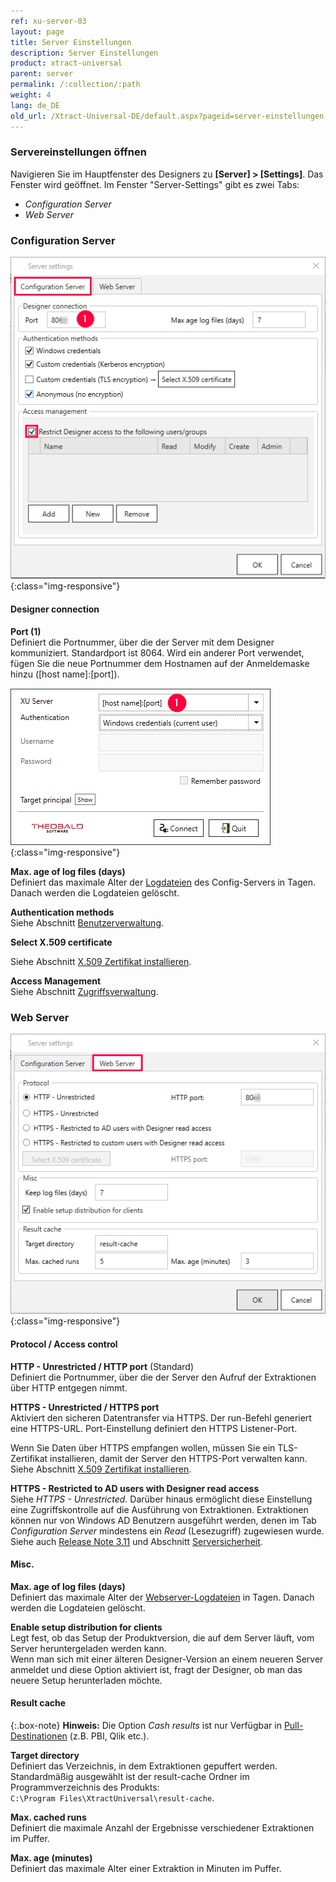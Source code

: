 ```yaml
---
ref: xu-server-03
layout: page
title: Server Einstellungen
description: Server Einstellungen
product: xtract-universal
parent: server
permalink: /:collection/:path
weight: 4
lang: de_DE
old_url: /Xtract-Universal-DE/default.aspx?pageid=server-einstellungen
---
```


### Servereinstellungen öffnen
Navigieren Sie im Hauptfenster des Designers zu **[Server] > [Settings]**. Das Fenster  wird geöffnet. Im Fenster "Server-Settings" gibt es zwei Tabs:
- *Configuration Server*
- *Web Server*


### Configuration Server

![XU3_ServerSettings_config_tab](/img/content/XU3_ServerSettings_config_tab.png){:class="img-responsive"}


#### Designer connection

**Port (1)**<br>
Definiert die Portnummer, über die der Server mit dem Designer kommuniziert. Standardport ist 8064. Wird ein anderer Port verwendet, fügen Sie die neue Portnummer dem Hostnamen auf der Anmeldemaske hinzu ([host name]:[port]).

![XU-Designer-Logon](/img/content/xu/xu-designer-logon.png){:class="img-responsive"}

**Max. age of log files (days)**<br>
Definiert das maximale Alter der [Logdateien](../logging/server-logging) des Config-Servers in Tagen. Danach werden die Logdateien gelöscht. 

**Authentication methods**<br>
Siehe Abschnitt [Benutzerverwaltung](../sicherheit/benutzerverwaltung).

**Select X.509 certificate**<br>

Siehe Abschnitt [X.509 Zertifikat installieren](../sicherheit/x.509-zertifikat-installieren).

**Access Management**<br>
Siehe Abschnitt [Zugriffsverwaltung](../sicherheit/zugriffsverwaltung).


### Web Server

![XU3_ServerSettings_web_tab](/img/content/XU3_ServerSettings_web_tab.png){:class="img-responsive"}


#### Protocol / Access control

**HTTP - Unrestricted / HTTP port** (Standard)<br>
Definiert die Portnummer, über die der Server den Aufruf der Extraktionen über HTTP entgegen nimmt. 

**HTTPS - Unrestricted / HTTPS port**<br>
Aktiviert den sicheren Datentransfer via HTTPS. Der run-Befehl generiert eine HTTPS-URL. Port-Einstellung definiert den HTTPS Listener-Port.

Wenn Sie Daten über HTTPS empfangen wollen, müssen Sie ein TLS-Zertifikat installieren, damit der Server den HTTPS-Port verwalten kann. 
Siehe Abschnitt [X.509 Zertifikat installieren](../sicherheit/x.509-zertifikat-installieren).

**HTTPS - Restricted to AD users with Designer read access**<br>
Siehe *HTTPS - Unrestricted*. Darüber hinaus ermöglicht diese Einstellung eine Zugriffskontrolle auf die Ausführung von Extraktionen. Extraktionen können nur von Windows AD Benutzern ausgeführt werden, denen im Tab *Configuration Server* mindestens ein *Read* (Lesezugriff) zugewiesen wurde. Siehe auch [Release Note 3.11](https://kb.theobald-software.com/release-notes/XtractUniversal-3.11.0.html) und Abschnitt [Serversicherheit](../sicherheit/serversicherheit).


#### Misc.

**Max. age of log files (days)**<br>
Definiert das maximale Alter der [Webserver-Logdateien](../logging/server-logging) in Tagen. Danach werden die Logdateien gelöscht. 

**Enable setup distribution for clients**<br>
Legt fest, ob das Setup der Produktversion, die auf dem Server läuft, vom Server heruntergeladen werden kann.<br>
Wenn man sich mit einer älteren Designer-Version an einem neueren Server anmeldet und diese Option aktiviert ist,
fragt der Designer, ob man das neuere Setup herunterladen möchte.


#### Result cache

{:.box-note}
**Hinweis:** Die Option *Cash results* ist nur Verfügbar in [Pull-Destinationen](../xu-destinationen#pull--und-push-destinationen) (z.B. PBI, Qlik etc.).

**Target directory**<br>
Definiert das Verzeichnis, in dem Extraktionen gepuffert werden. Standardmäßig ausgewählt ist der result-cache Ordner im Programmverzeichnis des Produkts: <br>
`C:\Program Files\XtractUniversal\result-cache`.

**Max. cached runs**<br>
Definiert die maximale Anzahl der Ergebnisse verschiedener Extraktionen im Puffer.

**Max. age (minutes)**<br>
Definiert das maximale Alter einer Extraktion in Minuten im Puffer.


